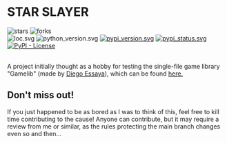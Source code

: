 # STAR SLAYER

<p align="left">

<img alt="stars" src="https://img.shields.io/github/stars/NLGS2907/star-slayer?label=Stars&style=social" />
<img alt="forks" src="https://img.shields.io/github/forks/NLGS2907/star-slayer?label=Forks&style=social" />
<br/>

<img alt="loc.svg" src="https://img.shields.io/tokei/lines/github/NLGS2907/star-slayer?label=lines%20of%20code"/>
<img alt="python_version.svg" src="https://img.shields.io/pypi/pyversions/star-slayer"/>
<a href="https://pypi.org/project/star-slayer/">
<img alt="pypi_version.svg" src="https://img.shields.io/pypi/v/star-slayer"/></a>
<a href="https://pypi.org/project/star-slayer/">
<img alt="pypi_status.svg" src="https://img.shields.io/pypi/status/star-slayer"/></a>
<a href="https://pypi.org/project/star-slayer/">
<img alt="PyPI - License" src="https://img.shields.io/pypi/l/star-slayer"/></a>
<br/><br/>

A project initially thought as a hobby for testing the single-file game library "Gamelib" (made by [Diego Essaya](https://github.com/dessaya)), which can be found [here.](https://github.com/dessaya/python-gamelib)

</p>

## Don't miss out!

If you just happened to be as bored as I was to think of this, feel free to kill time contributing to the cause! Anyone can contribute, but it may
require a review from me or similar, as the rules protecting the main branch changes even so and then...
